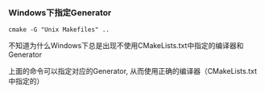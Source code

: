 ### Windows下指定Generator
`cmake -G "Unix Makefiles" ..`

不知道为什么Windows下总是出现不使用CMakeLists.txt中指定的编译器和Generator

上面的命令可以指定对应的Generator, 从而使用正确的编译器（CMakeLists.txt中指定的）